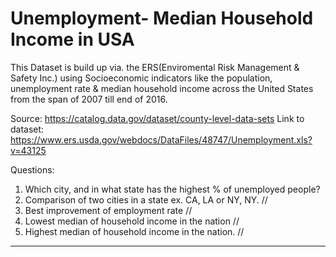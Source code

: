 # Unemployment- Median Household Income in USA

This Dataset is build up via. the ERS(Enviromental Risk Management & Safety Inc.) using Socioeconomic indicators like the population, unemployment rate & median household income across the United States from the span of 2007 till end of 2016. 

Source: https://catalog.data.gov/dataset/county-level-data-sets
Link to dataset: https://www.ers.usda.gov/webdocs/DataFiles/48747/Unemployment.xls?v=43125

Questions: 
1. Which city, and in what state has the highest % of unemployed people? 
2. Comparison of two cities in a state ex. CA, LA or NY, NY. //
3. Best improvement of employment rate //
4. Lowest median of household income in the nation //
5. Highest median of household income in the nation. //

_______________________________________________________________________________________________________________________

